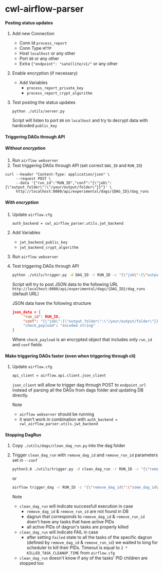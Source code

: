 # cwl-airflow-parser


#### Posting status updates
1. Add new Connection
    - Conn Id `process_report`
    - Conn Type `HTTP`
    - Host `localhost` or any other
    - Port `80` or any other
    - Extra `{"endpoint": "satellite/v1/"` or any other
2. Enable encryption (if necessary)
    - Add Variables
        - `process_report_private_key`
        - `process_report_crypt_algorithm`

3. Test posting the status updates
   ```
   python ./utils/server.py
   ```
   Script will listen to port `80` on `localhost` and try to decrypt data with hardcoded `public_key`


#### Triggering DAGs through API
##### Without encryption
1. Run `airflow webserver`
2. Test triggering DAGs through API (set correct `DAG_ID` and `RUN_ID`)
```
curl --header "Content-Type: application/json" \
     --request POST \
     --data '{"run_id":"RUN_ID","conf":"{\"job\":{\"output_folder\":\"/your/output/folder\"}}"}' \
     http://localhost:8080/api/experimental/dags/{DAG_ID}/dag_runs
```

##### With encryption
1. Update `airflow.cfg`
   ```
   auth_backend = cwl_airflow_parser.utils.jwt_backend
   ```
2. Add Variables
    - `jwt_backend_public_key`
    - `jwt_backend_crypt_algorithm`

3. Run `airflow webserver`

4. Test triggering DAGs through API
   ```bash
   python ./utils/trigger.py -d DAG_ID -r RUN_ID -c "{\"job\":{\"output_folder\":\"/your/output/folder\"}}"
   ```
   Script will try to post JSON data to the following URL
   `http://localhost:8080/api/experimental/dags/{DAG_ID}/dag_runs` (default URL)
   
   JSON data have the following structure
   ```json
   json_data = {
        "run_id": RUN_ID,
        "conf": "{\"job\":{\"output_folder\":\"/your/output/folder\"}}"
        "check_payload": "encoded string"
   }
   ```
   Where `check_payload` is an encrypted object that includes only `run_id` and `conf` fields
   
   
   
   
   
   
   
#### Make triggering DAGs faster (even when triggering through cli)
1. Update `airflow.cfg`
   ```bash
   api_client = airflow.api.client.json_client
   ```
   
   `json_client` will allow to trigger dag through POST to `endpoint_url` instead of parsing all the DAGs from dags folder and
    updating DB directly.
    
    Note
    - `airflow webserver` should be running
    - it won't work in combination with `auth_backend = cwl_airflow_parser.utils.jwt_backend`
 
#### Stopping DagRun 
1. Copy `./utils/dags/clean_dag_run.py` into the dag folder
2. Trigger `clean_dag_run` with `remove_dag_id` and `remove_run_id` parameters set in `--conf`
   ```bash
   python3.6 ./utils/trigger.py -d clean_dag_run -r RUN_ID -c "{\"remove_dag_id\":\"some_dag_id\", \"remove_run_id\":\"some_run_id\"}"
   ```
   or
   ```bash
   airflow trigger_dag -r RUN_ID -c "{\"remove_dag_id\":\"some_dag_id\", \"remove_run_id\":\"some_run_id\"}" clean_dag_run
   ```
   
   Note
   - `clean_dag_run` will indicate successfull execution in case
        - `remove_dag_id` & `remove_run_id` are not found in DB
        - dagrun that corresponds to `remove_dag_id` & `remove_run_id` doen't have any tasks that
          have active PIDs
        - all active PIDs of dagrun's tasks are properly killed
   - `clean_dag_run` will indicate FAIL in case
        - after setting `Failed` state to all the tasks of the specific dagrun (defined by `remove_dag_id` & `remove_run_id`)
        we waited to long for scheduler to kill their PIDs. Timeout is equal to `2 * KILLED_TASK_CLEANUP_TIME` from
        `airflow.cfg`
   - `clean_dag_run` doesn't know if any of the tasks' PID children are stopped too 
        